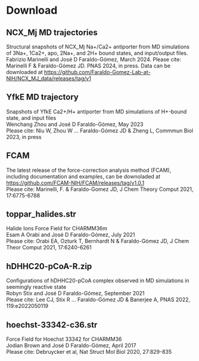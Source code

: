 # Download

## NCX_Mj MD trajectories
Structural snapshots of NCX_Mj Na+/Ca2+ antiporter from MD simulations of 3Na+, 1Ca2+, apo, 2Na+, and 2H+ bound states, and input/output files. 
Fabrizio Marinelli and José D Faraldo-Gómez, March 2024. 
Please cite: Marinelli F & Faraldo-Gómez JD. PNAS 2024, in press.
Data can be downloaded at https://github.com/Faraldo-Gomez-Lab-at-NIH/NCX_MJ_data/releases/tag/v1

## YfkE MD trajectory
Snapshots of YfkE Ca2+/H+ antiporter from MD simulations of H+-bound state, and input files  
Wenchang Zhou and José D Faraldo-Gómez, May 2023  
Please cite: Niu W, Zhou W ... Faraldo-Gómez JD & Zheng L, Commmun Biol 2023, in press  

## FCAM 
The latest release of the force-correction analysis method (FCAM), including documentation and examples, can be downoladed at
https://github.com/FCAM-NIH/FCAM/releases/tag/v1.0.1  
Please cite: Marinelli, F. & Faraldo-Gomez JD, J Chem Theory Comput 2021, 17:6775-6788

## toppar_halides.str
Halide Ions Force Field for CHARMM36m  
Esam A Orabi and José D Faraldo-Gómez, July 2021  
Please cite: Orabi EA, Ozturk T, Bernhardt N & Faraldo-Gómez JD, J Chem Theor Comput 2021, 17:6240-6261 

## hDHHC20-pCoA-R.zip  
Configurations of hDHHC20-pCoA complex observed in MD simulations in seemingly reactive state  
Robyn Stix and José D Faraldo-Gómez, September 2021   
Please cite: Lee CJ, Stix R ... Faraldo-Gómez JD & Banerjee A, PNAS 2022, 119:e2022050119

## hoechst-33342-c36.str 
Force Field for Hoechst 33342 for CHARMM36   
Jodian Brown and José D Faraldo-Gómez, April 2017    
Please cite: Debruycker et al, Nat Struct Mol Biol 2020, 27:829-835 
